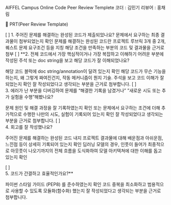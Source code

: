 AIFFEL Campus Online Code Peer Review Templete
코더 : 김민기
리뷰어 : 홍채림

🔑 PRT(Peer Review Template)

[ ]  1. 주어진 문제를 해결하는 완성된 코드가 제출되었나요?
문제에서 요구하는 최종 결과물이 첨부되었는지 확인
문제를 해결하는 완성된 코드란 프로젝트 루브릭 3개 중 2개,
퀘스트 문제 요구조건 등을 지칭
해당 조건을 만족하는 부분의 코드 및 결과물을 근거로 첨부
[ ]  **2. 전체 코드에서 가장 핵심적이거나 가장 복잡하고 이해하기 어려운 부분에 작성된
주석 또는 doc string을 보고 해당 코드가 잘 이해되었나요?
    
해당 코드 블럭에 doc string/annotation이 달려 있는지 확인
해당 코드가 무슨 기능을 하는지, 왜 그렇게 짜여진건지, 작동 메커니즘이 뭔지 기술.
주석을 보고 코드 이해가 잘 되었는지 확인
잘 작성되었다고 생각되는 부분을 근거로 첨부합니다.
[ ]  
3. 에러가 난 부분을 디버깅하여 문제를 “해결한 기록을 남겼거나” 
”새로운 시도 또는 추가 실험을 수행”해봤나요?
    
문제 원인 및 해결 과정을 잘 기록하였는지 확인 또는
문제에서 요구하는 조건에 더해 추가적으로 수행한 나만의 시도, 
실험이 기록되어 있는지 확인
잘 작성되었다고 생각되는 부분을 근거로 첨부합니다.
[ ]  
4. 회고를 잘 작성했나요?
    
주어진 문제를 해결하는 완성된 코드 내지 프로젝트 결과물에 대해
  배운점과 아쉬운점, 느낀점 등이 상세히 기록되어 있는지 확인
딥러닝 모델의 경우,
    인풋이 들어가 최종적으로 아웃풋이 나오기까지의 전체 흐름을 도식화하여 
    모델 아키텍쳐에 대한 이해를 돕고 있는지 확인

[ ]  
5. 코드가 간결하고 효율적인가요?**
    
파이썬 스타일 가이드 (PEP8) 를 준수하였는지 확인
코드 중복을 최소화하고 범용적으로 사용할 수 있도록 모듈화(함수화) 했는지
잘 작성되었다고 생각되는 부분을 근거로 첨부합니다.